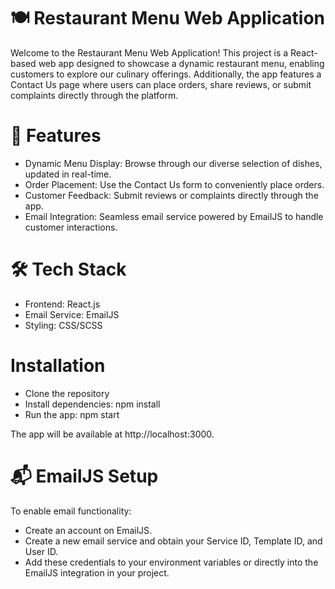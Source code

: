 # 🍽️ Restaurant Menu Web Application
Welcome to the Restaurant Menu Web Application! This project is a React-based web app designed to showcase a dynamic restaurant menu, enabling customers to explore our culinary offerings. Additionally, the app features a Contact Us page where users can place orders, share reviews, or submit complaints directly through the platform.

# 🌟 Features
- Dynamic Menu Display: Browse through our diverse selection of dishes, updated in real-time.
- Order Placement: Use the Contact Us form to conveniently place orders.
- Customer Feedback: Submit reviews or complaints directly through the app.
- Email Integration: Seamless email service powered by EmailJS to handle customer interactions.

# 🛠️ Tech Stack
- Frontend: React.js
- Email Service: EmailJS
- Styling: CSS/SCSS

# Installation
- Clone the repository
- Install dependencies: npm install
- Run the app: npm start

The app will be available at http://localhost:3000.

# 📬 EmailJS Setup
To enable email functionality:
  - Create an account on EmailJS.
  - Create a new email service and obtain your Service ID, Template ID, and User ID.
  - Add these credentials to your environment variables or directly into the EmailJS integration in your project.
